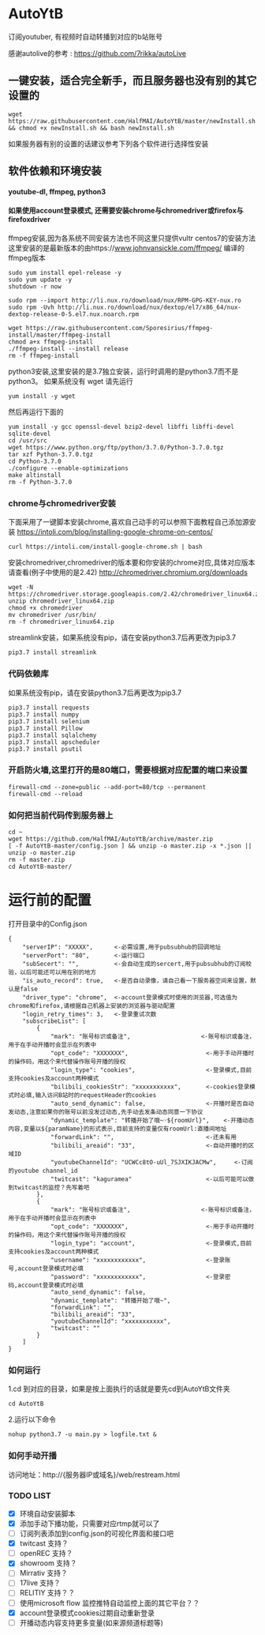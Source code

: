 # AutoYtB
订阅youtuber, 有视频时自动转播到对应的b站账号

感谢autolive的参考 : https://github.com/7rikka/autoLive

## 一键安装，适合完全新手，而且服务器也没有别的其它设置的
```
wget https://raw.githubusercontent.com/HalfMAI/AutoYtB/master/newInstall.sh && chmod +x newInstall.sh && bash newInstall.sh
```
如果服务器有别的设置的话建议参考下列各个软件进行选择性安装

## 软件依赖和环境安装
#### youtube-dl, ffmpeg, python3
#### 如果使用account登录模式, 还需要安装chrome与chromedriver或firefox与firefoxdriver

ffmpeg安装,因为各系统不同安装方法也不同这里只提供vultr centos7的安装方法
这里安装的是最新版本的由https://www.johnvansickle.com/ffmpeg/ 编译的ffmpeg版本
```
sudo yum install epel-release -y
sudo yum update -y
shutdown -r now

sudo rpm --import http://li.nux.ro/download/nux/RPM-GPG-KEY-nux.ro
sudo rpm -Uvh http://li.nux.ro/download/nux/dextop/el7/x86_64/nux-dextop-release-0-5.el7.nux.noarch.rpm

wget https://raw.githubusercontent.com/Sporesirius/ffmpeg-install/master/ffmpeg-install
chmod a+x ffmpeg-install
./ffmpeg-install --install release
rm -f ffmpeg-install
```

python3安装,这里安装的是3.7独立安装，运行时调用的是python3.7而不是python3。
如果系统没有 wget 请先运行
```
yum install -y wget
```
然后再运行下面的
```
yum install -y gcc openssl-devel bzip2-devel libffi libffi-devel sqlite-devel
cd /usr/src
wget https://www.python.org/ftp/python/3.7.0/Python-3.7.0.tgz
tar xzf Python-3.7.0.tgz
cd Python-3.7.0
./configure --enable-optimizations
make altinstall
rm -f Python-3.7.0
```


### chrome与chromedriver安装
下面采用了一键脚本安装chrome,喜欢自己动手的可以参照下面教程自己添加源安装
https://intoli.com/blog/installing-google-chrome-on-centos/
```
curl https://intoli.com/install-google-chrome.sh | bash
```
安装chromedriver,chromedriver的版本要和你安装的chrome对应,具体对应版本请查看(例子中使用的是2.42)
http://chromedriver.chromium.org/downloads
```
wget -N https://chromedriver.storage.googleapis.com/2.42/chromedriver_linux64.zip
unzip chromedriver_linux64.zip
chmod +x chromedriver
mv chromedriver /usr/bin/
rm -f chromedriver_linux64.zip
```


streamlink安装，如果系统没有pip，请在安装python3.7后再更改为pip3.7
```
pip3.7 install streamlink
```

### 代码依赖库
如果系统没有pip，请在安装python3.7后再更改为pip3.7
```
pip3.7 install requests
pip3.7 install numpy
pip3.7 install selenium
pip3.7 install Pillow
pip3.7 install sqlalchemy
pip3.7 install apscheduler
pip3.7 install psutil
```


### 开启防火墙,这里打开的是80端口，需要根据对应配置的端口来设置
```
firewall-cmd --zone=public --add-port=80/tcp --permanent
firewall-cmd --reload
```

### 如何把当前代码传到服务器上
```
cd ~
wget https://github.com/HalfMAI/AutoYtB/archive/master.zip
[ -f AutoYtB-master/config.json ] && unzip -o master.zip -x *.json || unzip -o master.zip
rm -f master.zip
cd AutoYtB-master/
```

# 运行前的配置
打开目录中的Config.json
```
{
    "serverIP": "XXXXX",      <-必需设置,用于pubsubhub的回调地址
    "serverPort": "80",       <-运行端口
    "subSecert": "",          <-会自动生成的sercert,用于pubsubhub的订阅校验，以后可能还可以用在别的地方    
    "is_auto_record": true,   <-是否自动录像，请自己看一下服务器空间来设置，默认是false
    "driver_type": "chrome",  <-account登录模式时使用的浏览器,可选值为chrome和firefox,请根据自己机器上安装的浏览器与驱动配置
    "login_retry_times": 3,   <-登录重试次数
    "subscribeList": [
        {
            "mark": "账号标识或备注",                    <-账号标识或备注，用于在手动开播时会显示在列表中
            "opt_code": "XXXXXXX",                      <-用于手动开播时的操作码，用这个来代替操作账号开播的授权
            "login_type": "cookies",                    <-登录模式,目前支持cookies及account两种模式
            "bilibili_cookiesStr": "xxxxxxxxxxx",       <-cookies登录模式时必填,输入访问B站时的requestHeader的cookies
            "auto_send_dynamic": false,                 <-开播时是否自动发动态,注意如果你的账号以前没发过动态,先手动去发条动态同意一下协议
            "dynamic_template": "转播开始了哦~☞${roomUrl}",    <-开播动态内容,变量以${paramName}的形式表示,目前支持的变量仅有roomUrl:直播间地址
            "forwardLink": "",                          <-还未有用
            "bilibili_areaid": "33",                    <-自动开播时的区域ID
            "youtubeChannelId": "UCWCc8tO-uUl_7SJXIKJACMw",     <-订阅的youtube channel_id
            "twitcast": "kaguramea"                     <-以后可能可以做到twitcast的监控？先写着吧
        },
        {
            "mark": "账号标识或备注",                    <-账号标识或备注，用于在手动开播时会显示在列表中
            "opt_code": "XXXXXXX",                      <-用于手动开播时的操作码，用这个来代替操作账号开播的授权
            "login_type": "account",                    <-登录模式,目前支持cookies及account两种模式
            "username": "xxxxxxxxxxxx",                 <-登录账号,account登录模式时必填
            "password": "xxxxxxxxxxxx",                 <-登录密码,account登录模式时必填
            "auto_send_dynamic": false,
            "dynamic_template": "转播开始了哦~",
            "forwardLink": "",
            "bilibili_areaid": "33",
            "youtubeChannelId": "xxxxxxxxxxx",
            "twitcast": ""
        }
    ]
}
```
### 如何运行
1.cd 到对应的目录，如果是按上面执行的话就是要先cd到AutoYtB文件夹
```
cd AutoYtB
```
2.运行以下命令
```
nohup python3.7 -u main.py > logfile.txt &
```

### 如何手动开播
访问地址：http://{服务器IP或域名}/web/restream.html

### TODO LIST
- [X] 环境自动安装脚本
- [X] 添加手动下播功能，只需要对应rtmp就可以了
- [ ] 订阅列表添加到config.json的可视化界面和接口吧
- [X] twitcast 支持？
- [ ] openREC 支持？
- [X] showroom 支持？
- [ ] Mirrativ 支持？
- [ ] 17live 支持？
- [ ] RELITIY 支持？？
- [ ] 使用microsoft flow 监控推特自动监控上面的其它平台？？
- [X] account登录模式cookies过期自动重新登录
- [ ] 开播动态内容支持更多变量(如来源频道标题等)
